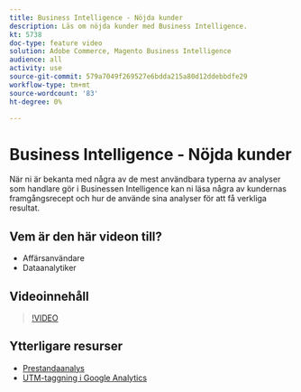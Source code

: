 ```yaml
---
title: Business Intelligence - Nöjda kunder
description: Läs om nöjda kunder med Business Intelligence.
kt: 5738
doc-type: feature video
solution: Adobe Commerce, Magento Business Intelligence
audience: all
activity: use
source-git-commit: 579a7049f269527e6bdda215a80d12ddebbdfe29
workflow-type: tm+mt
source-wordcount: '83'
ht-degree: 0%

---
```



# Business Intelligence - Nöjda kunder

När ni är bekanta med några av de mest användbara typerna av analyser som handlare gör i Businessen Intelligence kan ni läsa några av kundernas framgångsrecept och hur de använde sina analyser för att få verkliga resultat.

## Vem är den här videon till?

- Affärsanvändare
- Dataanalytiker

## Videoinnehåll

>[!VIDEO](https://video.tv.adobe.com/v/35992?quality=12&learn=on)

## Ytterligare resurser

- [Prestandaanalys](https://docs.magento.com/mbi/data-analyst/analysis/bus-perf-analysis.html)
- [UTM-taggning i Google Analytics](https://docs.magento.com/mbi/best-practices/utm-tagging-google.html)
